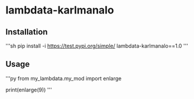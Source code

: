 # lambdata-karlmanalo

## Installation

'''sh 
pip install -i https://test.pypi.org/simple/ lambdata-karlmanalo==1.0
'''

## Usage

'''py
from my_lambdata.my_mod import enlarge

print(enlarge(9))
'''
